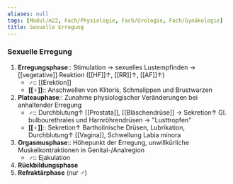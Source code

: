 ```yaml
---
aliases: null
tags: [Modul/m22, Fach/Physiologie, Fach/Urologie, Fach/Gynäkologie]
title: Sexuelle Erregung
---
```

### Sexuelle Erregung
1. **Erregungsphase**:: Stimulation → sexuelles Lustempfinden → [[vegetative]] Reaktion ([[HF]]↑, [[RR]]↑, [[AF]]↑)
	- **♂**:: [[Erektion]]
	- **[[♀]]**:: Anschwellen von Klitoris, Schmalippen und Brustwarzen
2. **Plateauphase**:: Zunahme physiologischer Veränderungen bei anhaltender Erregung
	- **♂**:: Durchblutung↑ [[Prostata]], [[Bläschendrüse]] → Sekretion↑ Gl. bulbourethrales und Harnröhrendrüsen → "Lusttropfen"
	- **[[♀]]**:: Sekretion↑ Bartholinische Drüsen, Lubrikation, Durchblutung↑ [[Vagina]], Schwellung Labia minora
3. **Orgasmusphase**:: Höhepunkt der Erregung, unwillkürliche Muskelkontraktionen in Genital-/Analregion
	- **♂**:: Ejakulation
4. **Rückbildungsphase**
5. **Refraktärphase** (nur ♂)